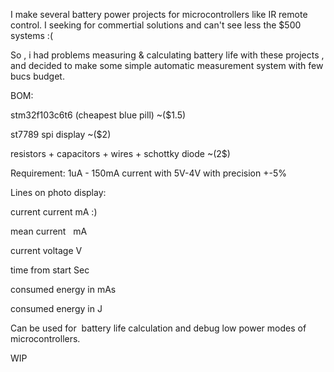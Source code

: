 I make several battery power projects for microcontrollers like IR remote control. I seeking for commertial solutions and can't see less the $500 systems :(

So , i had problems measuring & calculating battery life with these projects , and decided to make some simple automatic measurement system with few bucs budget.

BOM:

stm32f103c6t6 (cheapest blue pill)    ~($1.5)

st7789 spi display                    ~($2)

resistors + capacitors + wires + schottky diode ~(2$)

Requirement: 1uA - 150mA current with 5V-4V with precision +-5% 

Lines on photo display:

current current mA :)

mean current   mA

current voltage V

time from start Sec

consumed energy in mAs

consumed energy in J

Can be used for  battery life calculation and debug low power modes of microcontrollers. 

WIP
